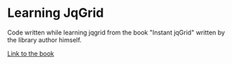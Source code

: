 Learning JqGrid
===============

Code written while learning jqgrid from the book "Instant jqGrid" written by the library author himself.

[Link to the book](http://www.packtpub.com/learn-to-manage-your-data-with-jqgrid-library/book)
